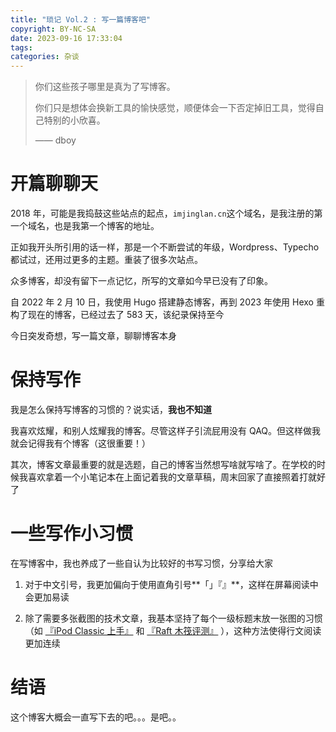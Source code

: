 ```yaml
---
title: "琐记 Vol.2 : 写一篇博客吧"
copyright: BY-NC-SA
date: 2023-09-16 17:33:04
tags:
categories: 杂谈
---
```


> 你们这些孩子哪里是真为了写博客。
>
> 你们只是想体会换新工具的愉快感觉，顺便体会一下否定掉旧工具，觉得自己特别的小欣喜。
>
> —— dboy

# 开篇聊聊天

2018 年，可能是我捣鼓这些站点的起点，`imjinglan.cn`这个域名，是我注册的第一个域名，也是我第一个博客的地址。

正如我开头所引用的话一样，那是一个不断尝试的年级，Wordpress、Typecho 都试过，还用过更多的主题。重装了很多次站点。

众多博客，却没有留下一点记忆，所写的文章如今早已没有了印象。

自 2022 年 2 月 10 日，我使用 Hugo 搭建静态博客，再到 2023 年使用 Hexo 重构了现在的博客，已经过去了 583 天，该纪录保持至今

今日突发奇想，写一篇文章，聊聊博客本身

# 保持写作

我是怎么保持写博客的习惯的？说实话，**我也不知道**

我喜欢炫耀，和别人炫耀我的博客。尽管这样子引流屁用没有 QAQ。但这样做我就会记得我有个博客（这很重要！）

其次，博客文章最重要的就是选题，自己的博客当然想写啥就写啥了。在学校的时候我喜欢拿着一个小笔记本在上面记着我的文章草稿，周末回家了直接照着打就好了

# 一些写作小习惯

在写博客中，我也养成了一些自认为比较好的书写习惯，分享给大家

1. 对于中文引号，我更加偏向于使用直角引号**「」『』**，这样在屏幕阅读中会更加易读

2. 除了需要多张截图的技术文章，我基本坚持了每个一级标题末放一张图的习惯（如 [『iPod Classic 上手』](/2023/ipod-classic-review) 和 [『Raft 木筏评测』](/2023/ipod-classic-review) ），这种方法使得行文阅读更加连续

# 结语

这个博客大概会一直写下去的吧。。。是吧。。

